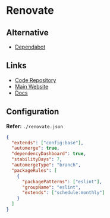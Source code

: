 # Renovate

## Alternative

- [Dependabot](/github/dependabot.md)

## Links

- [Code Repository](https://github.com/renovatebot/renovate)
- [Main Website](https://renovatebot.com)
- [Docs](https://docs.renovatebot.com/)

## Configuration

**Refer:** `./renovate.json`

```json
{
  "extends": ["config:base"],
  "automerge": true,
  "dependencyDashboard": true,
  "stabilityDays": 7,
  "automergeType": "branch",
  "packageRules": [
    {
      "packagePatterns": ["eslint"],
      "groupName": "eslint",
      "extends": ["schedule:monthly"]
    }
  ]
}
```
